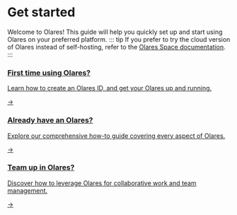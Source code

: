 # Get started
Welcome to Olares! This guide will help you quickly set up and start using Olares on your preferred platform.
::: tip
If you prefer to try the cloud version of Olares instead of self-hosting, refer to the [Olares Space documentation](../space/).
:::

<div class="cta">
  <a href="./get-started/">
    <div class="content">
      <h3>First time using Olares?</h3>
      <p>Learn how to create an Olares ID, and get your Olares up and running.</p>
    </div>
    <div class="arrow">→</div>
  </a>
</div>

<div class="cta">
  <a href="./get-started/">
    <div class="content">
      <h3>Already have an Olares?</h3>
      <p>Explore our comprehensive how-to guide covering every aspect of Olares.</p>
    </div>
    <div class="arrow">→</div>
  </a>
</div>

<div class="cta">
  <a href="./get-started/">
    <div class="content">
      <h3>Team up in Olares?</h3>
      <p>Discover how to leverage Olares for collaborative work and team management.</p>
    </div>
    <div class="arrow">→</div>
  </a>
</div>